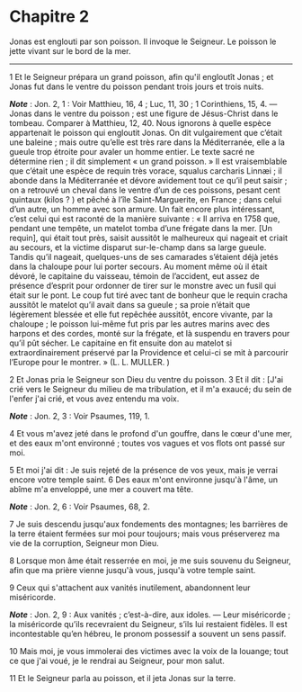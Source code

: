 # Chapitre 2

Jonas est englouti par son poisson.
Il invoque le Seigneur.
Le poisson le jette vivant sur le bord de la mer.

***

1 Et le Seigneur prépara un grand poisson, afin qu'il engloutît Jonas ; et Jonas fut dans le ventre du poisson pendant trois jours et trois nuits.

***Note*** :  Jon. 2, 1 : Voir Matthieu, 16, 4 ; Luc, 11, 30 ; 1 Corinthiens, 15, 4. ― Jonas dans le ventre du poisson ; est une figure de Jésus-Christ dans le tombeau. Comparer à Matthieu, 12, 40. Nous ignorons à quelle espèce appartenait le poisson qui engloutit Jonas. On dit vulgairement que c’était une baleine ; mais outre qu’elle est très rare dans la Méditerranée, elle a la gueule trop étroite pour avaler un homme entier. Le texte sacré ne détermine rien ; il dit simplement « un grand poisson. » Il est vraisemblable que c’était une espèce de requin très vorace, squalus carcharis Linnæi ; il abonde dans la Méditerranée et dévore avidement tout ce qu’il peut saisir ; on a retrouvé un cheval dans le ventre d’un de ces poissons, pesant cent quintaux (kilos ? ) et pêché à l’île Saint-Marguerite, en France ; dans celui d’un autre, un homme avec son armure. Un fait encore plus intéressant, c’est celui qui est raconté de la manière suivante : « Il arriva en 1758 que, pendant une tempête, un matelot tomba d’une frégate
dans la mer. [Un requin], qui était tout près, saisit aussitôt le malheureux qui nageait et criait au secours, et la victime disparut sur-le-champ dans sa large gueule. Tandis qu’il nageait, quelques-uns de ses camarades s’étaient déjà jetés dans la chaloupe pour lui porter secours. Au moment même où il était dévoré, le capitaine du vaisseau, témoin de l’accident, eut assez de présence d’esprit pour ordonner de tirer sur le monstre avec un fusil qui était sur le pont. Le coup fut tiré avec tant de bonheur que le requin cracha aussitôt le matelot qu’il avait dans sa gueule ; sa proie n’était que légèrement blessée et elle fut repêchée aussitôt, encore vivante, par la chaloupe ; le poisson lui-même fut pris par les autres marins avec des harpons et des cordes, monté sur la frégate, et là suspendu en travers pour qu’il pût sécher. Le capitaine en fit ensuite don au matelot si extraordinairement préservé par la Providence et celui-ci se mit à parcourir l’Europe pour le montrer. » (L. L. MULLER. )

2 Et Jonas pria le Seigneur son Dieu du ventre du poisson. 3 Et il dit : [J'ai crié vers le Seigneur du milieu de ma tribulation, et il m'a exaucé; du sein de l'enfer j'ai crié, et vous avez entendu ma voix.

***Note*** :  Jon. 2, 3 : Voir Psaumes, 119, 1.

4 Et vous m'avez jeté dans le profond d'un gouffre, dans le cœur d'une mer, et des eaux m'ont environné ; toutes vos vagues et vos flots ont passé sur moi.


5 Et moi j'ai dit : Je suis rejeté de la présence de vos yeux, mais je verrai encore votre temple saint. 6 Des eaux m'ont environne jusqu'à l'âme, un abîme m'a enveloppé, une mer a couvert ma tête.

***Note*** :  Jon. 2, 6 : Voir Psaumes, 68, 2.

7 Je suis descendu jusqu'aux fondements des montagnes; les barrières de la terre étaient fermées sur moi pour toujours; mais vous préserverez ma vie de la corruption, Seigneur mon Dieu.


8 Lorsque mon âme était resserrée en moi, je me suis souvenu du Seigneur, afin que ma prière vienne jusqu'à vous, jusqu'à votre temple saint.


9 Ceux qui s'attachent aux vanités inutilement, abandonnent leur miséricorde.

***Note*** :  Jon. 2, 9 : Aux vanités ; c’est-à-dire, aux idoles. ― Leur miséricorde ; la miséricorde qu’ils recevraient du Seigneur, s’ils lui restaient fidèles. Il est incontestable qu’en hébreu, le pronom possessif a souvent un sens passif.

10 Mais moi, je vous immolerai des victimes avec la voix de la louange; tout ce que j'ai voué, je le rendrai au Seigneur, pour mon salut.


11 Et le Seigneur parla au poisson, et il jeta Jonas sur la terre.

